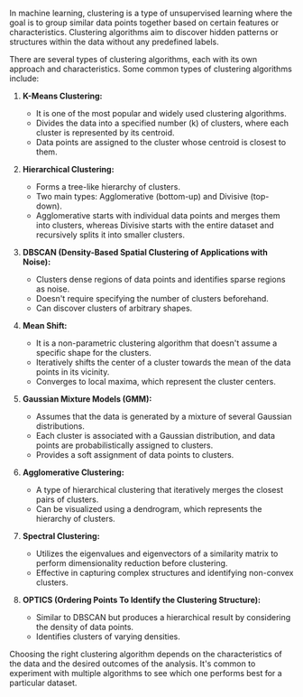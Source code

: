 In machine learning, clustering is a type of unsupervised learning where the goal is to group similar data points together based on certain features or characteristics. Clustering algorithms aim to discover hidden patterns or structures within the data without any predefined labels.

There are several types of clustering algorithms, each with its own approach and characteristics. Some common types of clustering algorithms include:

1. **K-Means Clustering:**
   - It is one of the most popular and widely used clustering algorithms.
   - Divides the data into a specified number (k) of clusters, where each cluster is represented by its centroid.
   - Data points are assigned to the cluster whose centroid is closest to them.

2. **Hierarchical Clustering:**
   - Forms a tree-like hierarchy of clusters.
   - Two main types: Agglomerative (bottom-up) and Divisive (top-down).
   - Agglomerative starts with individual data points and merges them into clusters, whereas Divisive starts with the entire dataset and recursively splits it into smaller clusters.

3. **DBSCAN (Density-Based Spatial Clustering of Applications with Noise):**
   - Clusters dense regions of data points and identifies sparse regions as noise.
   - Doesn't require specifying the number of clusters beforehand.
   - Can discover clusters of arbitrary shapes.

4. **Mean Shift:**
   - It is a non-parametric clustering algorithm that doesn't assume a specific shape for the clusters.
   - Iteratively shifts the center of a cluster towards the mean of the data points in its vicinity.
   - Converges to local maxima, which represent the cluster centers.

5. **Gaussian Mixture Models (GMM):**
   - Assumes that the data is generated by a mixture of several Gaussian distributions.
   - Each cluster is associated with a Gaussian distribution, and data points are probabilistically assigned to clusters.
   - Provides a soft assignment of data points to clusters.

6. **Agglomerative Clustering:**
   - A type of hierarchical clustering that iteratively merges the closest pairs of clusters.
   - Can be visualized using a dendrogram, which represents the hierarchy of clusters.

7. **Spectral Clustering:**
   - Utilizes the eigenvalues and eigenvectors of a similarity matrix to perform dimensionality reduction before clustering.
   - Effective in capturing complex structures and identifying non-convex clusters.

8. **OPTICS (Ordering Points To Identify the Clustering Structure):**
   - Similar to DBSCAN but produces a hierarchical result by considering the density of data points.
   - Identifies clusters of varying densities.

Choosing the right clustering algorithm depends on the characteristics of the data and the desired outcomes of the analysis. It's common to experiment with multiple algorithms to see which one performs best for a particular dataset.
